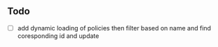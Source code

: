 ## Todo
- [ ] add dynamic loading of policies then filter based on name and find coresponding id and update
